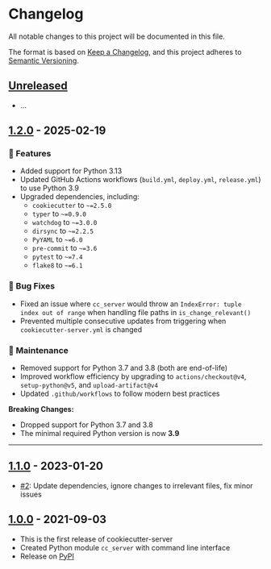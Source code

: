 # Changelog

All notable changes to this project will be documented in this file.

The format is based on [Keep a Changelog](https://keepachangelog.com/en/1.0.0/), and this project adheres to [Semantic Versioning](https://semver.org/spec/v2.0.0.html).

## [Unreleased](https://github.com/at-gmbh/cookiecutter-server/compare/v1.0.0...HEAD)

- ...


## [1.2.0](https://github.com/at-gmbh/cookiecutter-server/tree/v1.1.0) - 2025-02-19

### 🚀 Features
- Added support for Python 3.13
- Updated GitHub Actions workflows (`build.yml`, `deploy.yml`, `release.yml`) to use Python 3.9
- Upgraded dependencies, including:
  - `cookiecutter` to `~=2.5.0`
  - `typer` to `~=0.9.0`
  - `watchdog` to `~=3.0.0`
  - `dirsync` to `~=2.2.5`
  - `PyYAML` to `~=6.0`
  - `pre-commit` to `~=3.6`
  - `pytest` to `~=7.4`
  - `flake8` to `~=6.1`

### 🐛 Bug Fixes
- Fixed an issue where `cc_server` would throw an `IndexError: tuple index out of range` when handling file paths in `is_change_relevant()`
- Prevented multiple consecutive updates from triggering when `cookiecutter-server.yml` is changed

### 🔧 Maintenance
- Removed support for Python 3.7 and 3.8 (both are end-of-life)
- Improved workflow efficiency by upgrading to `actions/checkout@v4`, `setup-python@v5`, and `upload-artifact@v4`
- Updated `.github/workflows` to follow modern best practices

**Breaking Changes:**  
- Dropped support for Python 3.7 and 3.8  
- The minimal required Python version is now **3.9**

---


## [1.1.0](https://github.com/at-gmbh/cookiecutter-server/tree/v1.1.0) - 2023-01-20

- [#2](https://github.com/at-gmbh/cookiecutter-server/pull/2): Update dependencies, ignore changes to irrelevant files, fix minor issues

## [1.0.0](https://github.com/at-gmbh/cookiecutter-server/tree/v1.0.0) - 2021-09-03

- This is the first release of cookiecutter-server
- Created Python module `cc_server` with command line interface
- Release on [PyPI](https://pypi.org/project/cookiecutter-server/)
